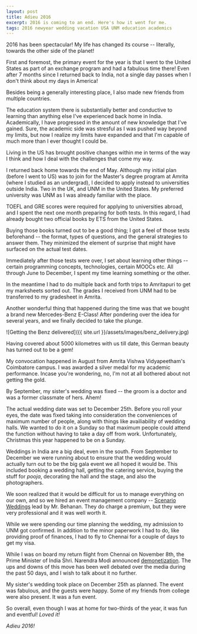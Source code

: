 ```yaml
---
layout: post
title: Adieu 2016
excerpt: 2016 is coming to an end. Here's how it went for me.
tags: 2016 newyear wedding vacation USA UNM education academics
---
```

2016 has been spectacular! My life has changed its course -- literally, towards the other side of the planet!

First and foremost, the primary event for the year is that I went to the United States as part of an exchange program and had a fabulous time there! Even after 7 months since I returned back to India, not a single day passes when I don't think about my days in America!

Besides being a generally interesting place, I also made new friends from multiple countries.

The education system there is substantially better and conductive to learning than anything else I've experienced back home in India. Academically, I have progressed in the amount of new knowledge that I've gained. Sure, the academic side was stresful as I was pushed way beyond my limits, but now I realize my limits have expanded and that I'm capable of much more than I ever thought I could be.

Living in the US has brought positive changes within me in terms of the way I think and how I deal with the challenges that come my way.

I returned back home towards the end of May. Although my initial plan (before I went to US) was to join for the Master's degree program at Amrita (where I studied as an undergrad), I decided to apply instead to universities outside India. Two in the UK, and UNM in the United States. My preferred university was UNM as I was already familiar with the place.

TOEFL and GRE scores were required for applying to universities abroad, and I spent the next one month preparing for both tests. In this regard, I had already bought two official books by ETS from the United States.

Buying those books turned out to be a good thing; I got a feel of those tests beforehand -- the format, types of questions, and the general strategies to answer them. They minimized the element of surprise that might have surfaced on the actual test dates.

Immediately after those tests were over, I set about learning other things -- certain programming concepts, technologies, certain MOOCs etc. All through June to December, I spent my time learning something or the other.

In the meantime I had to do multiple back and forth trips to Amritapuri to get my marksheets sorted out. The grades I received from UNM had to be transferred to my gradesheet in Amrita.

Another wonderful thing that happened during the time was that we bought a brand new Mercedes-Benz E-Class! After pondering over the idea for several years, and we finally decided to take the plunge.

![Getting the Benz delivered]({{ site.url }}/assets/images/benz_delivery.jpg)

Having covered about 5000 kilometres with us till date, this German beauty has turned out to be a gem!

My convocation happened in August from Amrita Vishwa Vidyapeetham's Coimbatore campus. I was awarded a silver medal for my academic performance. Incase you're wondering, no, I'm not at all bothered about not getting the gold.

By September, my sister's wedding was fixed -- the groom is a doctor and was a former classmate of hers. Ahem!

The actual wedding date was set to December 25th. Before you roll your eyes, the date was fixed taking into consideration the conveniences of maximum number of people, along with things like availiability of wedding halls. We wanted to do it on a Sunday so that maximum people could attend the function without having to take a day off from work. Unfortunately, Christmas this year happened to be on a Sunday.

Weddings in India are a big deal, even in the south. From September to December we were running about to ensure that the wedding would actually turn out to be the big gala event we all hoped it would be. This included booking a wedding hall, getting the catering service, buying the stuff for *pooja*, decorating the hall and the stage, and also the photographers.

We soon realized that it would be difficult for us to manage everything on our own, and so we hired an event management company -- [Scenario Weddings](http://www.scenarioweddings.com) lead by Mr. Behanan. They do charge a premium, but they were very professional and it was well worth it.

While we were spending our time planning the wedding, my admission to UNM got confirmed. In addition to the minor paperwork I had to do, like providing proof of finances, I had to fly to Chennai for a couple of days to get my visa.

While I was on board my return flight from Chennai on November 8th, the Prime Minister of India Shri. Narendra Modi announced [demonetization](https://en.wikipedia.org/wiki/2016_Indian_banknote_demonetisation). The ups and downs of this move has been well debated over the media during the past 50 days, and I wish to talk about it no further.

My sister's wedding took place on December 25th as planned. The event was fabulous, and the guests were happy. Some of my friends from college were also present. It was a fun event.

So overall, even though I was at home for two-thirds of the year, it was fun and eventful! *Loved it!*

*Adieu 2016!*
